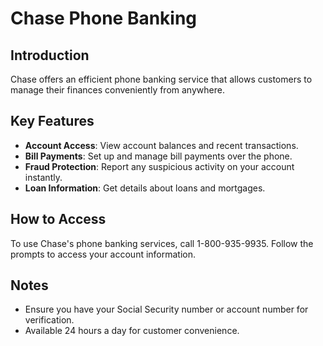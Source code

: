 # Chase Phone Banking

## Introduction

Chase offers an efficient phone banking service that allows customers to manage their finances conveniently from anywhere.

## Key Features

- **Account Access**: View account balances and recent transactions.
- **Bill Payments**: Set up and manage bill payments over the phone.
- **Fraud Protection**: Report any suspicious activity on your account instantly.
- **Loan Information**: Get details about loans and mortgages.

## How to Access

To use Chase's phone banking services, call 1-800-935-9935. Follow the prompts to access your account information.

## Notes

- Ensure you have your Social Security number or account number for verification.
- Available 24 hours a day for customer convenience.
